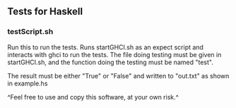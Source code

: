 ## Tests for Haskell 


### testScript.sh 
Run this to run the tests. Runs startGHCI.sh as an expect script and interacts with ghci to run the tests. The file doing testing must be given in startGHCI.sh, and the function doing the testing must be named "test". 

The result must be either "True" or "False" and written to "out.txt" as shown in example.hs



^Feel free to use and copy this software, at your own risk.^